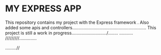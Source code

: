 MY EXPRESS APP
====
This repository contains my project with the Express framework .
Also  added some apis and controllers...........................................................
This project is still a work in progress............................/........
...........
/////////..............

.........//
